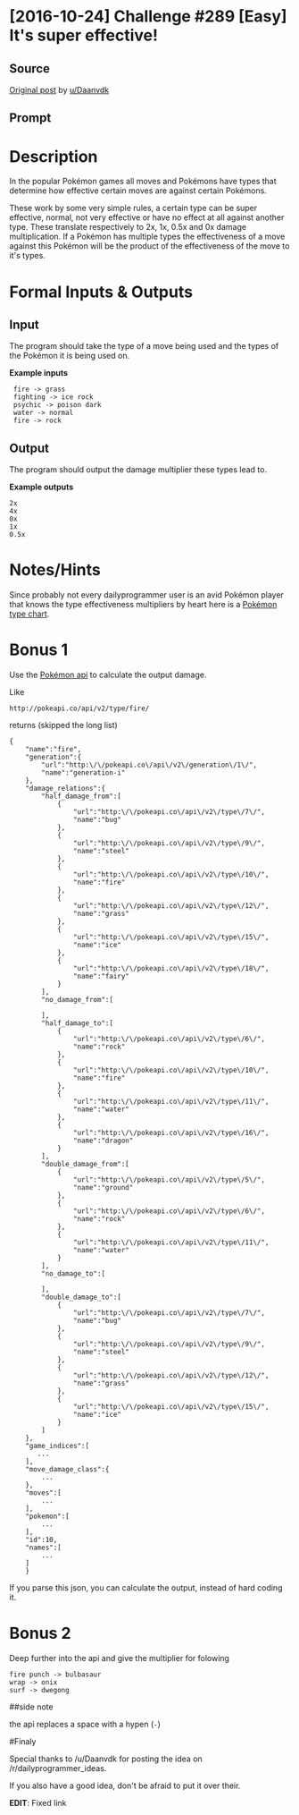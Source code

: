 # [2016-10-24] Challenge #289 [Easy] It's super effective!

## Source

[Original post](https://old.reddit.com/r/dailyprogrammer/comments/5961a5/20161024_challenge_289_easy_its_super_effective/) by [u/Daanvdk](https://old.reddit.com/user/Daanvdk)

## Prompt

# Description
In the popular Pokémon games all moves and Pokémons have types that determine how effective certain moves are against certain Pokémons.

These work by some very simple rules, a certain type can be super effective, normal, not very effective or have no effect at all against another type. These translate respectively to 2x, 1x, 0.5x and 0x damage multiplication. If a Pokémon has multiple types the effectiveness of a move against this Pokémon will be the product of the effectiveness of the move to it's types.

# Formal Inputs &amp; Outputs
## Input
The program should take the type of a move being used and the types of the Pokémon it is being used on.

**Example inputs**

     fire -> grass
     fighting -> ice rock
     psychic -> poison dark
     water -> normal
     fire -> rock

## Output
The program should output the damage multiplier these types lead to.

**Example outputs**

    2x
    4x
    0x
    1x
    0.5x

# Notes/Hints
Since probably not every dailyprogrammer user is an avid Pokémon player that knows the type effectiveness multipliers by heart here is a [Pokémon type chart](http://pokemondb.net/type).

# Bonus 1

Use the [Pokémon api](https://pokeapi.co) to calculate the output damage.

Like

    http://pokeapi.co/api/v2/type/fire/


returns (skipped the long list)

    {
        "name":"fire",
        "generation":{
            "url":"http:\/\/pokeapi.co\/api\/v2\/generation\/1\/",
            "name":"generation-i"
        },
        "damage_relations":{
            "half_damage_from":[
                {
                    "url":"http:\/\/pokeapi.co\/api\/v2\/type\/7\/",
                    "name":"bug"
                },
                {
                    "url":"http:\/\/pokeapi.co\/api\/v2\/type\/9\/",
                    "name":"steel"
                },
                {
                    "url":"http:\/\/pokeapi.co\/api\/v2\/type\/10\/",
                    "name":"fire"
                },
                {
                    "url":"http:\/\/pokeapi.co\/api\/v2\/type\/12\/",
                    "name":"grass"
                },
                {
                    "url":"http:\/\/pokeapi.co\/api\/v2\/type\/15\/",
                    "name":"ice"
                },
                {
                    "url":"http:\/\/pokeapi.co\/api\/v2\/type\/18\/",
                    "name":"fairy"
                }
            ],
            "no_damage_from":[

            ],
            "half_damage_to":[
                {
                    "url":"http:\/\/pokeapi.co\/api\/v2\/type\/6\/",
                    "name":"rock"
                },
                {
                    "url":"http:\/\/pokeapi.co\/api\/v2\/type\/10\/",
                    "name":"fire"
                },
                {
                    "url":"http:\/\/pokeapi.co\/api\/v2\/type\/11\/",
                    "name":"water"
                },
                {
                    "url":"http:\/\/pokeapi.co\/api\/v2\/type\/16\/",
                    "name":"dragon"
                }
            ],
            "double_damage_from":[
                {
                    "url":"http:\/\/pokeapi.co\/api\/v2\/type\/5\/",
                    "name":"ground"
                },
                {
                    "url":"http:\/\/pokeapi.co\/api\/v2\/type\/6\/",
                    "name":"rock"
                },
                {
                    "url":"http:\/\/pokeapi.co\/api\/v2\/type\/11\/",
                    "name":"water"
                }
            ],
            "no_damage_to":[

            ],
            "double_damage_to":[
                {
                    "url":"http:\/\/pokeapi.co\/api\/v2\/type\/7\/",
                    "name":"bug"
                },
                {
                    "url":"http:\/\/pokeapi.co\/api\/v2\/type\/9\/",
                    "name":"steel"
                },
                {
                    "url":"http:\/\/pokeapi.co\/api\/v2\/type\/12\/",
                    "name":"grass"
                },
                {
                    "url":"http:\/\/pokeapi.co\/api\/v2\/type\/15\/",
                    "name":"ice"
                }
            ]
        },
        "game_indices":[
           ...
        ],
        "move_damage_class":{
            ...
        },
        "moves":[
            ...
        ],
        "pokemon":[
            ...
        ],
        "id":10,
        "names":[
            ...
        ]
        }

If you parse this json, you can calculate the output, instead of hard coding it.

# Bonus 2

Deep further into the api and give the multiplier for folowing


    fire punch -> bulbasaur
    wrap -> onix
    surf -> dwegong


##side note

the api replaces a space with a hypen (`-`)


#Finaly

Special thanks to /u/Daanvdk for posting the idea on /r/dailyprogrammer_ideas.

If you also have a good idea, don't be afraid to put it over their.

**EDIT**: Fixed link
